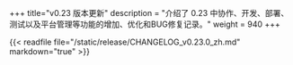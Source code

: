+++
title="v0.23 版本更新"
description = "介绍了 0.23 中协作、开发、部署、测试以及平台管理等功能的增加、优化和BUG修复记录。"
weight = 940
+++

{{< readfile file="/static/release/CHANGELOG_v0.23.0_zh.md" markdown="true" >}}
